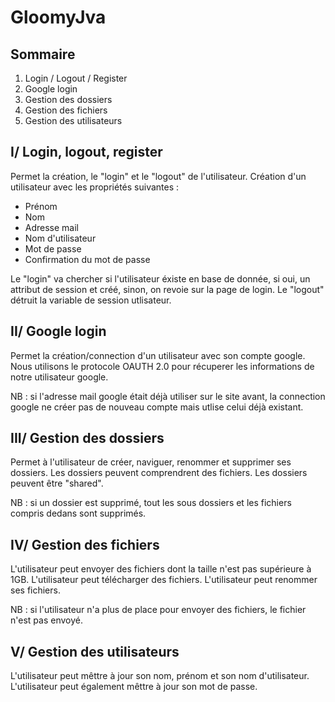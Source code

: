 # GloomyJva

## Sommaire

  1. Login / Logout / Register
  2. Google login
  3. Gestion des dossiers
  4. Gestion des fichiers
  5. Gestion des utilisateurs
  
## I/ Login, logout, register

Permet la création, le "login" et le "logout" de l'utilisateur.
Création d'un utilisateur avec les propriétés suivantes :
  * Prénom
  * Nom
  * Adresse mail
  * Nom d'utilisateur
  * Mot de passe
  * Confirmation du mot de passe
  
Le "login" va chercher si l'utilisateur éxiste en base de donnée, si oui, un attribut de session et créé, sinon, on revoie sur la page de login.
Le "logout" détruit la variable de session utlisateur.

## II/ Google login

Permet la création/connection d'un utilisateur avec son compte google. Nous utilisons le protocole OAUTH 2.0 pour récuperer les informations de notre utilisateur google.

NB : si l'adresse mail google était déjà utiliser sur le site avant, la connection google ne créer pas de nouveau compte mais utlise celui déjà existant.

## III/ Gestion des dossiers

Permet à l'utilisateur de créer, naviguer, renommer et supprimer ses dossiers.
Les dossiers peuvent comprendrent des fichiers.
Les dossiers peuvent être "shared".

NB : si un dossier est supprimé, tout les sous dossiers et les fichiers compris dedans sont supprimés.

## IV/ Gestion des fichiers

L'utilisateur peut envoyer des fichiers dont la taille n'est pas supérieure à 1GB.
L'utilisateur peut télécharger des fichiers.
L'utilisateur peut renommer ses fichiers.

NB : si l'utilisateur n'a plus de place pour envoyer des fichiers, le fichier n'est pas envoyé.

## V/ Gestion des utilisateurs

L'utilisateur peut mêttre à jour son nom, prénom et son nom d'utilisateur.
L'utilisateur peut également mêttre à jour son mot de passe.
